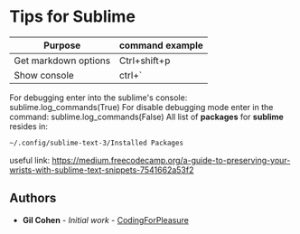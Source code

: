<!--ts-->
<!--te-->

# Tips for Sublime

Purpose | command example
------------ | -------------
Get markdown options | Ctrl+shift+p
Show console | ctrl+`


For debugging enter into the sublime's console:
sublime.log_commands(True)
For disable debugging mode enter in the command:
sublime.log_commands(False)
 All list of **packages** for **sublime** resides in:
```bash
~/.config/sublime-text-3/Installed Packages
```


useful link:
https://medium.freecodecamp.org/a-guide-to-preserving-your-wrists-with-sublime-text-snippets-7541662a53f2

## Authors

* **Gil Cohen** - *Initial work* - [CodingForPleasure](https://github.com/CodingForpleasure)
